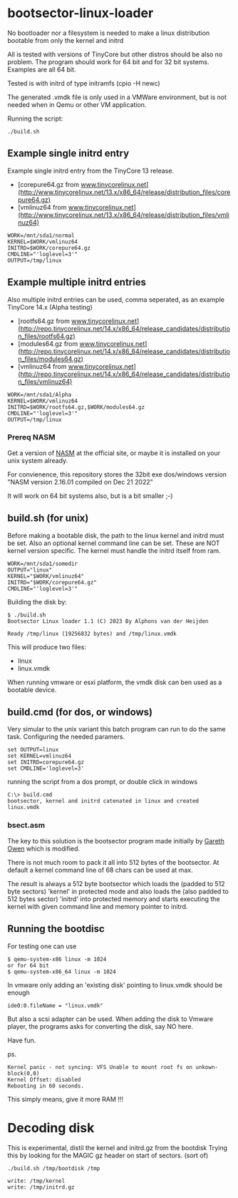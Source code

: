 # bootsector-linux-loader

No bootloader nor a filesystem is needed to make a linux distribution bootable from only the kernel and initrd

All is tested with versions of TinyCore but other distros should be also no problem.
The program should work for 64 bit and for 32 bit systems.
Examples are all 64 bit.

Tested is with initrd of type initramfs (cpio -H newc)

The generated .vmdk file is only used in a VMWare environment, but is not needed when in Qemu or other VM application.

Running the script:

```
./build.sh
```

## Example single initrd entry

Example single initrd entry from the TinyCore 13 release.

- [corepure64.gz from www.tinycorelinux.net](http://www.tinycorelinux.net/13.x/x86_64/release/distribution_files/corepure64.gz)
- [vmlinuz64 from www.tinycorelinux.net](http://www.tinycorelinux.net/13.x/x86_64/release/distribution_files/vmlinuz64)

```
WORK=/mnt/sda1/normal
KERNEL=$WORK/vmlinuz64
INITRD=$WORK/corepure64.gz
CMDLINE="'loglevel=3'"
OUTPUT=/tmp/linux
```

## Example multiple initrd entries

Also multiple initrd entries can be used, comma seperated, as an example TinyCore 14.x (Alpha testing)

- [rootfs64.gz from www.tinycorelinux.net](http://repo.tinycorelinux.net/14.x/x86_64/release_candidates/distribution_files/rootfs64.gz)
- [modules64.gz from www.tinycorelinux.net](http://repo.tinycorelinux.net/14.x/x86_64/release_candidates/distribution_files/modules64.gz)
- [vmlinuz64 from www.tinycorelinux.net](http://repo.tinycorelinux.net/14.x/x86_64/release_candidates/distribution_files/vmlinuz64)

```
WORK=/mnt/sda1/Alpha
KERNEL=$WORK/vmlinuz64
INITRD=$WORK/rootfs64.gz,$WORK/modules64.gz
CMDLINE="'loglevel=3'"
OUTPUT=/tmp/linux
```


### Prereq NASM

Get a version of [NASM](https://www.nasm.us/) at the official site, or maybe it is installed on your unix system already.

For convienence, this repository stores the 32bit exe dos/windows version "NASM version 2.16.01 compiled on Dec 21 2022"

It will work on 64 bit systems also, but is a bit smaller ;-)

## build.sh (for unix)

Before making a bootable disk, the path to the linux kernel and initrd must be set.
Also an optional kernel command line can be set.
These are NOT kernel version specific. The kernel must handle the initrd itself from ram.

```
WORK=/mnt/sda1/somedir
OUTPUT="linux"
KERNEL="$WORK/vmlinuz64"
INITRD="$WORK/corepure64.gz"
CMDLINE="'loglevel=3'"
```

Building the disk by:
```
$ ./build.sh
Bootsector Linux loader 1.1 (C) 2023 By Alphons van der Heijden

Ready /tmp/linux (19256832 bytes) and /tmp/linux.vmdk
```

This will produce two files:

- linux
- linux.vmdk

When running vmware or esxi platform, the vmdk disk can ben used as a bootable device.

## build.cmd (for dos, or windows)

Very simular to the unix variant this batch program can run to do the same task.
Configuring the needed paramers.

```
set OUTPUT=linux
set KERNEL=vmlinuz64
set INITRD=corepure64.gz
set CMDLINE='loglevel=3'
```

running the script from a dos prompt, or double click in windows

```
C:\> build.cmd
bootsector, kernel and initrd catenated in linux and created linux.vmdk
```

### bsect.asm

The key to this solution is the bootsector program made initially by [Gareth Owen](/owenson/tiny-linux-bootloader) which is modified.

There is not much room to pack it all into 512 bytes of the bootsector. At default a kernel command line of 68 chars can be used at max.

The result is always a 512 byte bootsector which loads the (padded to 512 byte sectors) 'kernel' in protected mode and
also loads the (also padded to 512 bytes sector) 'initrd' into protected memory and starts executing the kernel with given command line
and memory pointer to initrd.

## Running the bootdisc

For testing one can use

```
$ qemu-system-x86 linux -m 1024
or for 64 bit
$ qemu-system-x86_64 linux -m 1024
```

In vmware only adding an 'existing disk' pointing to linux.vmdk should be enough
```
ide0:0.fileName = "linux.vmdk"
```

But also a scsi adapter can be used.
When adding the disk to Vmware player, the programs asks for converting the disk, say NO here.

Have fun.

ps.

```
Kernel panic - not syncing: VFS Unable to mount root fs on unkown-block(0,0)
Kernel Offset: disabled
Rebooting in 60 seconds.
```

This simply means, give it more RAM !!!

# Decoding disk

This is experimental, distil the kernel and initrd.gz from the bootdisk
Trying this by looking for the MAGIC gz header on start of sectors. (sort of)

```
./build.sh /tmp/bootdisk /tmp

write: /tmp/kernel
write: /tmp/initrd.gz
```

